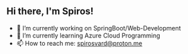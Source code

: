## Hi there, I'm Spiros!

- 🔭 I’m currently working on SpringBoot/Web-Development
- 🌱 I’m currently learning Azure Cloud Programming
- 📫 How to reach me: spirosvard@proton.me
